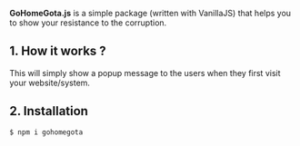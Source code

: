 **GoHomeGota.js** is a simple package (written with VanillaJS) that helps you to show your resistance to the corruption.

## 1. How it works ?

This will simply show a popup message to the users when they first visit your website/system. 

## 2. Installation

```
$ npm i gohomegota
```